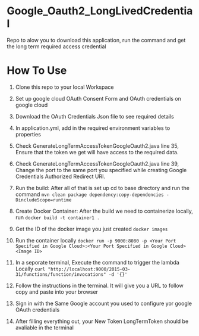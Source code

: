 # Google_Oauth2_LongLivedCredential
Repo to alow you to download this application, run the command and get the long term required access credential

# How To Use

1. Clone this repo to your local Workspace

2. Set up google cloud OAuth Consent Form and OAuth credentials on google cloud

3. Download the OAuth Credentials Json file to see required details

4. In application.yml, add in the required environment variables to properties

5. Check GenerateLongTermAccessTokenGoogleOauth2.java line 35, Ensure that the token we get will have access to the required data.

6. Check GenerateLongTermAccessTokenGoogleOauth2.java line 39, Change the port to the same port you specified while creating Google Credentials Authorized Redirect URI.

6. Run the build: After all of that is set up cd to base directory and run the command `mvn clean package dependency:copy-dependencies -DincludeScope=runtime`

7. Create Docker Container: After the build we need to containerize locally, run `docker build -t container1 .`

8. Get the ID of the docker image you just created `docker images`

9. Run the container locally `docker run -p 9000:8080 -p <Your Port Specified in Google Cloud>:<Your Port Specified in Google Cloud> <Image ID>`

10. In a seporate terminal, Execute the command to trigger the lambda Locally `curl "http://localhost:9000/2015-03-31/functions/function/invocations" -d '{}'`

11. Follow the instructions in the terminal. It will give you a URL to follow copy and paste into your browser

12. Sign in with the Same Google account you used to configure yor google OAuth credentials

13. After filling everything out, your New Token LongTermToken should be avaliable in the terminal

